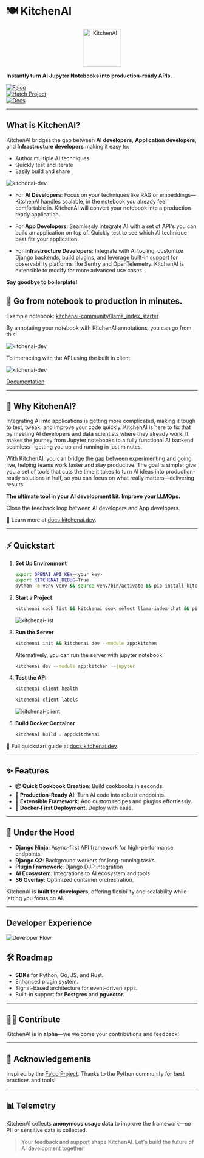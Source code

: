 

# 🍽️ KitchenAI  

<p align="center">
  <img src="docs/_static/images/logo.png" alt="KitchenAI" width="100" height="100">
</p>

**Instantly turn AI Jupyter Notebooks into production-ready APIs.**  

[![Falco](https://img.shields.io/badge/built%20with-falco-success)](https://github.com/Tobi-De/falco)  
[![Hatch Project](https://img.shields.io/badge/%F0%9F%A5%9A-Hatch-4051b5.svg)](https://github.com/pypa/hatch)  
[![Docs](https://img.shields.io/badge/Docs-kitchenai.dev-blue)](https://docs.kitchenai.dev)

---




## **What is KitchenAI?**  
KitchenAI bridges the gap between **AI developers**, **Application developers**, and **Infrastructure developers** making it easy to:

- Author multiple AI techniques 
- Quickly test and iterate
- Easily build and share

![kitchenai-dev](docs/_static/images/kitchenai-highlevel1.png)

- For **AI Developers**: Focus on your techniques like RAG or embeddings—KitchenAI handles scalable, in the notebook you already feel comfortable in. KitchenAI will convert your notebook into a production-ready application.  
- For **App Developers**: Seamlessly integrate AI with a set of API's you can build an application on top of. Quickly test to see which AI technique best fits your application.  

- For **Infrastructure Developers**: Integrate with AI tooling, customize Django backends, build plugins, and leverage built-in support for observability platforms like Sentry and OpenTelemetry. KitchenAI is extensible to modify for more advanced use cases. 

**Say goodbye to boilerplate!**  
## 🚀 **Go from notebook to production in minutes.**
Example notebook: [kitchenai-community/llama_index_starter](https://github.com/epuerta9/kitchenai-community/blob/main/src/kitchenai_community/llama_index_starter/notebook.ipynb)

By annotating your notebook with KitchenAI annotations, you can go from this:

![kitchenai-dev](docs/_static/images/jupyter-notebook.png)

To interacting with the API using the built in client:

![kitchenai-dev](docs/_static/images/cli-query.png)

[Documentation](https://docs.kitchenai.dev)


---

## 🚀 **Why KitchenAI?**  

Integrating AI into applications is getting more complicated, making it tough to test, tweak, and improve your code quickly. KitchenAI is here to fix that by meeting AI developers and data scientists where they already work. It makes the journey from Jupyter notebooks to a fully functional AI backend seamless—getting you up and running in just minutes.

With KitchenAI, you can bridge the gap between experimenting and going live, helping teams work faster and stay productive. The goal is simple: give you a set of tools that cuts the time it takes to turn AI ideas into production-ready solutions in half, so you can focus on what really matters—delivering results. 


**The ultimate tool in your AI development kit. Improve your LLMOps.**



Close the feedback loop between AI developers and App developers.


🔗 Learn more at [docs.kitchenai.dev](https://docs.kitchenai.dev/develop/).  

---

## ⚡ **Quickstart**  

1. **Set Up Environment**  
   ```bash
   export OPENAI_API_KEY=<your key>
   export KITCHENAI_DEBUG=True
   python -m venv venv && source venv/bin/activate && pip install kitchenai
   ```

2. **Start a Project**  
   ```bash
   kitchenai cook list && kitchenai cook select llama-index-chat && pip install -r requirements.txt
   ```
   ![kitchenai-list](docs/_static/images/kitchenai-list.gif)
   

3. **Run the Server**  
   ```bash
   kitchenai init && kitchenai dev --module app:kitchen
   ```
   Alternatively, you can run the server with jupyter notebook:
   ```bash
   kitchenai dev --module app:kitchen --jupyter
   ```

4. **Test the API**  
   ```bash
   kitchenai client health
   ```
   ```bash
   kitchenai client labels
   ```
   ![kitchenai-client](docs/_static/images/kitchenai-dev-client.gif)


5. **Build Docker Container**  
   ```bash
   kitchenai build . app:kitchenai
   ```  

📖 Full quickstart guide at [docs.kitchenai.dev](https://docs.kitchenai.dev/cookbooks/quickstarts/).  

---

## ✨ **Features**  

- **📦 Quick Cookbook Creation**: Build cookbooks in seconds.  
- **🚀 Production-Ready AI**: Turn AI code into robust endpoints.  
- **🔌 Extensible Framework**: Add custom recipes and plugins effortlessly.  
- **🐳 Docker-First Deployment**: Deploy with ease.  

---

## 🔧 **Under the Hood**  

- **Django Ninja**: Async-first API framework for high-performance endpoints.  
- **Django Q2**: Background workers for long-running tasks. 
- **Plugin Framework**: Django DJP integration
- **AI Ecosystem**: Integrations to AI ecosystem and tools 
- **S6 Overlay**: Optimized container orchestration.  

KitchenAI is **built for developers**, offering flexibility and scalability while letting you focus on AI.

---

## Developer Experience


![Developer Flow](docs/_static/images/workflow.png)



## 🛠️ **Roadmap**  

- **SDKs** for Python, Go, JS, and Rust.  
- Enhanced plugin system.  
- Signal-based architecture for event-driven apps.  
- Built-in support for **Postgres** and **pgvector**.  

---

## 🧑‍🍳 **Contribute**  

KitchenAI is in **alpha**—we welcome your contributions and feedback!  


---

## 🙏 **Acknowledgements**  

Inspired by the [Falco Project](https://github.com/Tobi-De/falco). Thanks to the Python community for best practices and tools!  

---

## 📊 **Telemetry**  

KitchenAI collects **anonymous usage data** to improve the framework—no PII or sensitive data is collected.  

> Your feedback and support shape KitchenAI. Let's build the future of AI development together!  